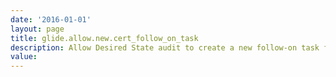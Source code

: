 ```yaml
---
date: '2016-01-01'
layout: page
title: glide.allow.new.cert_follow_on_task
description: Allow Desired State audit to create a new follow-on task for the same failure, at each audit run. 
value:  
---
```

